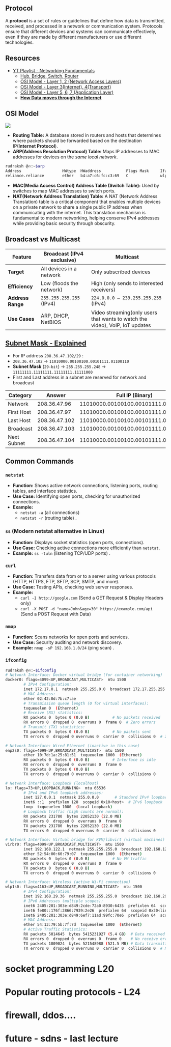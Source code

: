 ## Protocol

A **protocol** is a set of rules or guidelines that define how data is transmitted, received, and processed in a network or communication system. Protocols ensure that different devices and systems can communicate effectively, even if they are made by different manufacturers or use different technologies.


## Resources
- [YT Playlist - Networking Fundamentals](https://www.youtube.com/playlist?list=PLIFyRwBY_4bRLmKfP1KnZA6rZbRHtxmXi)
   - [Hub, Bridge, Switch, Router](https://youtu.be/H7-NR3Q3BeI?si=tR2Cehz4ls3uCt4m)
   - [OSI Model - Layer 1, 2 (Network Access Layers)](https://youtu.be/H7-NR3Q3BeI?si=tR2Cehz4ls3uCt4m)
   - [OSI Model - Layer 3(Internet), 4(Transport)](https://youtu.be/0aGqGKrRE0g?si=V2yKC54iKpmHM-3i)
   - [OSI Model - Layer 5, 6, 7 (Application Layer)](https://youtu.be/2iFFRqzX3yE?si=JJ_tmTmY6d-GMjYS)
   - [**How Data moves through the Internet**](https://youtu.be/YJGGYKAV4pA?si=DLCunOcloJ4hAnWi)


## OSI Model
![](https://pbs.twimg.com/media/Fhib8hlUoAEPq1U?format=jpg&name=4096x4096) 

- **Routing Table:** A database stored in routers and hosts that determines where packets should be forwarded based on the destination IP(**Internet Protocol**).
- **ARP(Address Resolution Protocol) Table:** Maps IP addresses to MAC addresses for devices on the *same local network*.
```bash
rudraksh @🔥:~$arp
Address                  HWtype  HWaddress           Flags Mask     Iface
reliance.reliance        ether   b4:a7:c6:fc:c3:69   C              wlp1s0
```
- **MAC(Media Access Control) Address Table (Switch Table):** Used by switches to map MAC addresses to switch ports.
- **NAT(Network Address Translation) Table:** A NAT (Network Address Translation) table is a critical component that enables multiple devices on a private network to share a single public IP address when communicating with the internet. This translation mechanism is fundamental to modern networking, helping conserve IPv4 addresses while providing basic security through obscurity.

## Broadcast vs Multicast
| Feature          | Broadcast (IPv4 exclusive)                         | Multicast                          |  
|------------------|------------------------------------|------------------------------------|  
| **Target**       | All devices in a network           | Only subscribed devices            |  
| **Efficiency**   | Low (floods the network)           | High (only sends to interested receivers) |  
| **Address Range**| `255.255.255.255` (IPv4)           | `224.0.0.0 – 239.255.255.255` (IPv4) |  
| **Use Cases**    | ARP, DHCP, NetBIOS                 | Video streaming(only users that wants to watch the video), VoIP, IoT updates |  



## [Subnet Mask - Explained](https://youtu.be/s_Ntt6eTn94?si=72uI-Mc9dEy9JF2s&t=661) 

   - For IP address `208.36.47.102/29` :
   - `208.36.47.102` → `11010000.00100100.00101111.01100110`
   - **Subnet Mask** (`29-bit`) → `255.255.255.248` → `11111111.11111111.11111111.11111000`
   - First and Last address in a subnet are reserved for network and broadcast

   | Category      |    Answer     | Full IP (Binary) |
   |---------------|---------------|------------------|
   | Network       | 208.36.47.96  | 11010000.00100100.00101111.01100000   |
   | First Host    | 208.36.47.97  | 11010000.00100100.00101111.01100001   | 
   | Last Host     | 208.36.47.102 | 11010000.00100100.00101111.01100110   |
   | Broadcast     | 208.36.47.103 | 11010000.00100100.00101111.01100111   |
   | Next Subnet   | 208.36.47.104 | 11010000.00100100.00101111.01101000   |


## Common Commands

### **`netstat`**  
- **Function:** Shows active network connections, listening ports, routing tables, and interface statistics.  
- **Use Case:** Identifying open ports, checking for unauthorized connections.  
- **Example:**  
  - `netstat -a` (all connections)  
  - `netstat -r` (routing table) .  

### **`ss`**  (Modern netstat alternative in Linux)
- **Function:** Displays socket statistics (open ports, connections).  
- **Use Case:** Checking active connections more efficiently than `netstat`.  
- **Example:** `ss -tuln` (listening TCP/UDP ports) .  

### **`curl`**  
- **Function:** Transfers data from or to a server using various protocols (HTTP, HTTPS, FTP, SFTP, SCP, SMTP, and more).  
- **Use Case:** Testing APIs, checking web server responses.  
- **Example:** 
   - `curl -I http://google.com` (Send a GET Request & Display Headers only)
   - `curl -X POST -d "name=John&age=30" https://example.com/api` (Send a POST Request with Data)

### **`nmap`**  
- **Function:** Scans networks for open ports and services.  
- **Use Case:** Security auditing and network discovery.  
- **Example:** `nmap -sP 192.168.1.0/24` (ping scan) .  



### **`ifconfig`**  
```bash
rudraksh @🔥:~$ifconfig
# Network Interface: Docker virtual bridge (for container networking)
docker0: flags=4099<UP,BROADCAST,MULTICAST>  mtu 1500
        # IPv4 Configuration:
        inet 172.17.0.1  netmask 255.255.0.0  broadcast 172.17.255.255  
        # MAC Address:
        ether 02:42:0d:7b:c7:ae  
        # Transmission queue length (0 for virtual interfaces):
        txqueuelen 0  (Ethernet)  
        # Receive (RX) statistics:
        RX packets 0  bytes 0 (0.0 B)          # No packets received
        RX errors 0  dropped 0  overruns 0  frame 0  # Zero errors
        # Transmit (TX) statistics:
        TX packets 0  bytes 0 (0.0 B)          # No packets sent
        TX errors 0  dropped 0 overruns 0  carrier 0  collisions 0  # Zero errors

# Network Interface: Wired Ethernet (inactive in this case)
enp2s0: flags=4099<UP,BROADCAST,MULTICAST>  mtu 1500
        ether 10:7d:1a:25:81:51  txqueuelen 1000  (Ethernet)
        RX packets 0  bytes 0 (0.0 B)          # Interface is idle
        RX errors 0  dropped 0  overruns 0  frame 0
        TX packets 0  bytes 0 (0.0 B)
        TX errors 0  dropped 0 overruns 0  carrier 0  collisions 0

# Network Interface: Loopback (localhost)
lo: flags=73<UP,LOOPBACK,RUNNING>  mtu 65536
        # IPv4 and IPv6 loopback addresses:
        inet 127.0.0.1  netmask 255.0.0.0       # Standard IPv4 loopback
        inet6 ::1  prefixlen 128  scopeid 0x10<host>  # IPv6 loopback
        loop  txqueuelen 1000  (Local Loopback)
        # Loopback traffic (high counts are normal):
        RX packets 231780  bytes 22052130 (22.0 MB)  
        RX errors 0  dropped 0  overruns 0  frame 0
        TX packets 231780  bytes 22052130 (22.0 MB)
        TX errors 0  dropped 0 overruns 0  carrier 0  collisions 0

# Network Interface: Virtual bridge for KVM/libvirt (virtual machines)
virbr0: flags=4099<UP,BROADCAST,MULTICAST>  mtu 1500
        inet 192.168.122.1  netmask 255.255.255.0  broadcast 192.168.122.255
        ether 52:54:00:60:79:07  txqueuelen 1000  (Ethernet)
        RX packets 0  bytes 0 (0.0 B)          # No VM traffic
        RX errors 0  dropped 0  overruns 0  frame 0
        TX packets 0  bytes 0 (0.0 B)
        TX errors 0  dropped 0 overruns 0  carrier 0  collisions 0

# Network Interface: Wireless (active Wi-Fi connection)
wlp1s0: flags=4163<UP,BROADCAST,RUNNING,MULTICAST>  mtu 1500
        # IPv4 Configuration:
        inet 192.168.29.36  netmask 255.255.255.0  broadcast 192.168.29.255  
        # IPv6 Addresses (multiple scopes):
        inet6 2405:201:303e:d849:2cde:72a0:8930:6435  prefixlen 64  scopeid 0x0<global>  # Public IPv6
        inet6 fe80::176f:2866:7939:2e26  prefixlen 64  scopeid 0x20<link>  # Link-local IPv6
        inet6 2405:201:303e:d849:6ef7:11ad:99fc:70e6  prefixlen 64  scopeid 0x0<global>  # Temporary IPv6
        # MAC Address:
        ether 54:13:79:5b:7f:7d  txqueuelen 1000  (Ethernet)
        # Active Traffic Statistics:
        RX packets 5014645  bytes 5415231927 (5.4 GB)  # Data received
        RX errors 0  dropped 0  overruns 0  frame 0    # No receive errors
        TX packets 1809024  bytes 521548988 (521.5 MB) # Data transmitted
        TX errors 0  dropped 0 overruns 0  carrier 0  collisions 0  # No transmit errors
```




# socket programming L20

# Popular routing protocols - L24 

# firewall, ddos....

# future - sdns - last lecture
